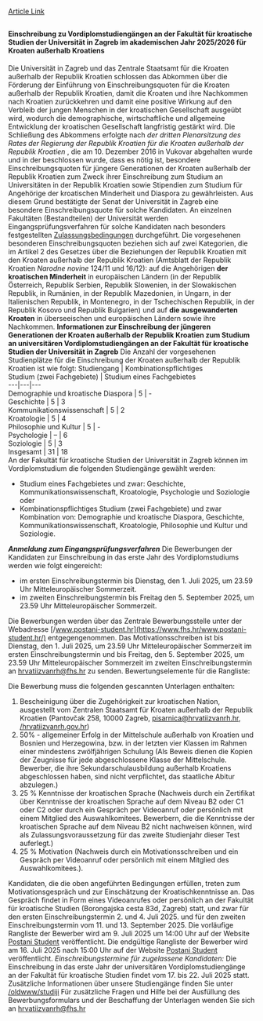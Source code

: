 [Article Link](https://www.fhs.hr/studiji/upis_na_fhs/hrvati_izvan_rh/einschreibung_fr_kroaten_auerhalb_kroatiens)

## 
#### Einschreibung zu Vordiplomstudiengängen an der Fakultät für kroatische Studien der Universität in Zagreb im akademischen Jahr 2025/2026 für Kroaten außerhalb Kroatiens
Die Universität in Zagreb und das Zentrale Staatsamt für die Kroaten außerhalb der Republik Kroatien schlossen das Abkommen über die Förderung der Einführung von Einschreibungsquoten für die Kroaten außerhalb der Republik Kroatien, damit die Kroaten und ihre Nachkommen nach Kroatien zurückkehren und damit eine positive Wirkung auf den Verbleib der jungen Menschen in der kroatischen Gesellschaft ausgeübt wird, wodurch die demographische, wirtschaftliche und allgemeine Entwicklung der kroatischen Gesellschaft langfristig gestärkt wird. Die Schließung des Abkommens erfolgte nach _der dritten Plenarsitzung des Rates der Regierung der Republik Kroatien für die Kroaten außerhalb der Republik Kroatien_ , die am 10. Dezember 2016 in Vukovar abgehalten wurde und in der beschlossen wurde, dass es nötig ist, besondere Einschreibungsquoten für jüngere Generationen der Kroaten außerhalb der Republik Kroatien zum Zweck ihrer Einschreibung zum Studium an Universitäten in der Republik Kroatien sowie Stipendien zum Studium für Angehörige der kroatischen Minderheit und Diaspora zu gewährleisten. 
Aus diesem Grund bestätigte der Senat der Universität in Zagreb eine besondere Einschreibungsquote für solche Kandidaten. An einzelnen Fakultäten (Bestandteilen) der Universität werden Eingangsprüfungsverfahren für solche Kandidaten nach besonders festgestellten [Zulassungsbedingungen](http://www.unizg.hr/fileadmin/rektorat/Studiji_studiranje/Upisi/Natjecaji_kvote/upisi/2018-19/Uvjeti_upisa_Hrvati_izvan_RH_2018-2019.pdf) durchgeführt. 
Die vorgesehenen besonderen Einschreibungsquoten beziehen sich auf zwei Kategorien, die im Artikel 2 des Gesetzes über die Beziehungen der Republik Kroatien mit den Kroaten außerhalb der Republik Kroatien (Amtsblatt der Republik Kroatien _Narodne novine_ 124/11 und 16/12): auf die Angehörigen **der kroatischen Minderheit** in europäischen Ländern (in der Republik Österreich, Republik Serbien, Republik Slowenien, in der Slowakischen Republik, in Rumänien, in der Republik Mazedonien, in Ungarn, in der Italienischen Republik, in Montenegro, in der Tschechischen Republik, in der Republik Kosovo und Republik Bulgarien) und auf **die ausgewanderten Kroaten** in überseeischen und europäischen Ländern sowie ihre Nachkommen. 
**Informationen zur Einschreibung der jüngeren Generationen der Kroaten außerhalb der Republik Kroatien zum Studium an universitären Vordiplomstudiengängen an der Fakultät für kroatische Studien der Universität in Zagreb**
Die Anzahl der vorgesehenen Studienplätze für die Einschreibung der Kroaten außerhalb der Republik Kroatien ist wie folgt:
Studiengang | Kombinationspflichtiges  
Studium (zwei Fachgebiete) | Studium eines Fachgebietes  
---|---|---  
Demographie und kroatische Diaspora | 5 | -  
Geschichte | 5 | 3  
Kommunikationswissenschaft | 5 | 2  
Kroatologie | 5 | 4  
Philosophie und Kultur | 5 | -  
Psychologie | – | 6  
Soziologie | 5 | 3  
Insgesamt | 31 | 18  
An der Fakultät für kroatische Studien der Universität in Zagreb können im Vordiplomstudium die folgenden Studiengänge gewählt werden:
  * Studium eines Fachgebietes und zwar: Geschichte, Kommunikationswissenschaft, Kroatologie, Psychologie und Soziologie oder
  * Kombinationspflichtiges Studium (zwei Fachgebiete) und zwar Kombination von: Demographie und kroatische Diaspora, Geschichte, Kommunikationswissenschaft, Kroatologie, Philosophie und Kultur und Soziologie.


_**Anmeldung zum Eingangsprüfungsverfahren**_
Die Bewerbungen der Kandidaten zur Einschreibung in das erste Jahr des Vordiplomstudiums werden wie folgt eingereicht:
  * im ersten Einschreibungstermin bis Dienstag, den 1. Juli 2025, um 23.59 Uhr Mitteleuropäischer Sommerzeit.
  * im zweiten Einschreibungstermin bis Freitag den 5. September 2025, um 23.59 Uhr Mitteleuropäischer Sommerzeit.


Die Bewerbungen werden über das Zentrale Bewerbungsstelle unter der Webadresse [/www.postani-student.hr](https://www.fhs.hr/www.postani-student.hr/) entgegengenommen.
Das Motivationsschreiben ist bis Dienstag, den 1. Juli 2025, um 23.59 Uhr Mitteleuropäischer Sommerzeit im ersten Einschreibungstermin und bis Freitag, den 5. September 2025, um 23.59 Uhr Mitteleuropäischer Sommerzeit im zweiten Einschreibungstermin an [hrvatiizvanrh@fhs.hr](javascript:cms_mail\('hrvatiizvanrh','fhs.hr','',''\)) zu senden.
Bewertungselemente für die Rangliste:
  
Die Bewerbung muss die folgenden gescannten Unterlagen enthalten: 
  1. Bescheinigung über die Zugehörigkeit zur kroatischen Nation, ausgestellt vom Zentralen Staatsamt für Kroaten außerhalb der Republik Kroatien (Pantovčak 258, 10000 Zagreb, [pisarnica@hrvatiizvanrh.hr](javascript:cms_mail\('pisarnica','hrvatiizvanrh.hr','',''\)), [/hrvatiizvanrh.gov.h](https://www.fhs.hr/hrvatiizvanrh.gov.hr/)[r](https://www.fhs.hr/hrvatiizvanrh.gov.hr))
  2. 50% - allgemeiner Erfolg in der Mittelschule außerhalb von Kroatien und Bosnien und Herzegowina, bzw. in der letzten vier Klassen im Rahmen einer mindestens zwölfjährigen Schulung (Als Beweis dienen die Kopien der Zeugnisse für jede abgeschlossene Klasse der Mittelschule. Bewerber, die ihre Sekundarschulausbildung außerhalb Kroatiens abgeschlossen haben, sind nicht verpflichtet, das staatliche Abitur abzulegen.)
  3. 25 % Kenntnisse der kroatischen Sprache (Nachweis durch ein Zertifikat über Kenntnisse der kroatischen Sprache auf dem Niveau B2 oder C1 oder C2 oder durch ein Gespräch per Videoanruf oder persönlich mit einem Mitglied des Auswahlkomitees. Bewerbern, die die Kenntnisse der kroatischen Sprache auf dem Niveau B2 nicht nachweisen können, wird als Zulassungsvoraussetzung für das zweite Studienjahr dieser Test auferlegt.) 
  4. 25 % Motivation (Nachweis durch ein Motivationsschreiben und ein Gespräch per Videoanruf oder persönlich mit einem Mitglied des Auswahlkomitees.). 


Kandidaten, die die oben angeführten Bedingungen erfüllen, treten zum Motivationsgespräch und zur Einschätzung der Kroatischkenntnisse an. Das Gespräch findet in Form eines Videoanrufes oder persönlich an der Fakultät für kroatische Studien (Borongajska cesta 83d, Zagreb) statt, und zwar für den ersten Einschreibungstermin 2. und 4. Juli 2025. und für den zweiten Einschreibungstermin vom 11. und 13. September 2025. 
Die vorläufige Rangliste der Bewerber wird am 9. Juli 2025 um 14:00 Uhr auf der Website [Postani Student](https://www.fhs.hr/www.postani-student.hr/Ucilista/Default.aspx) veröffentlicht.
Die endgültige Rangliste der Bewerber wird am 16. Juli 2025 nach 15:00 Uhr auf der Website [Postani Student](https://www.fhs.hr/www.postani-student.hr/Ucilista/Default.aspx) veröffentlicht.
_Einschreibungstermine für zugelassene Kandidaten:_
Die Einschreibung in das erste Jahr der universitären Vordiplomstudiengänge an der Fakultät für kroatische Studien findet vom 17. bis 22. Juli 2025 statt.
Zusätzliche Informationen über unsere Studiengänge finden Sie unter [/oldwww/studiji](https://www.fhs.hr/oldwww/studiji)
Für zusätzliche Fragen und Hilfe bei der Ausfüllung des Bewerbungsformulars und der Beschaffung der Unterlagen wenden Sie sich an [hrvatiizvanrh@fhs.hr](javascript:cms_mail\('hrvatiizvanrh','fhs.hr','',''\))
  

